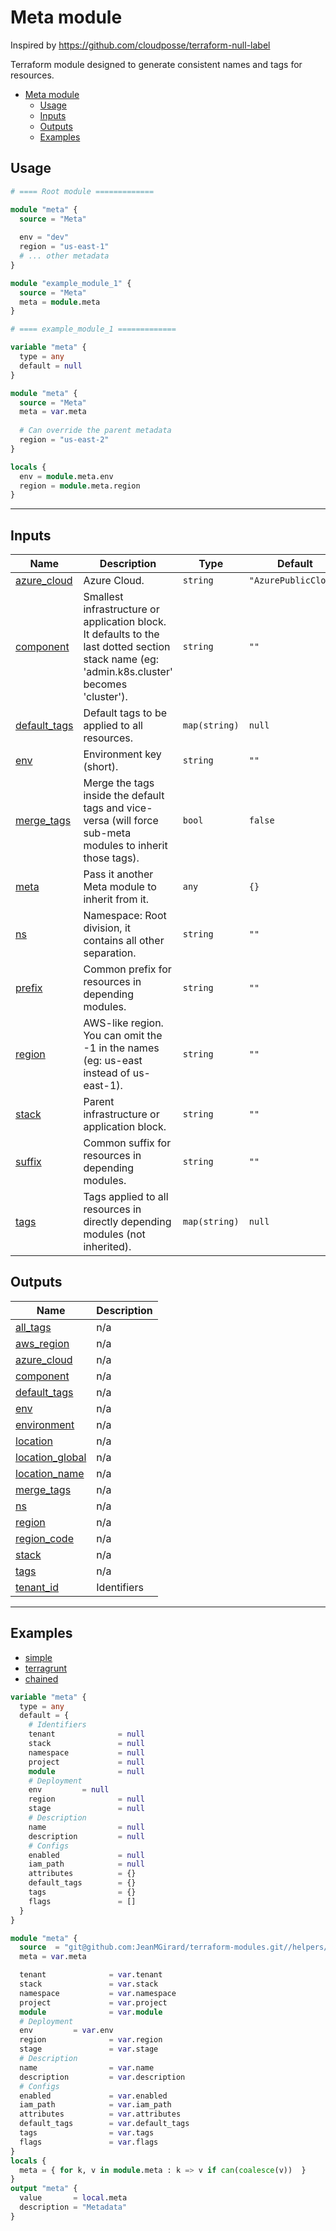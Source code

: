 # Meta module

Inspired by https://github.com/cloudposse/terraform-null-label

Terraform module designed to generate consistent names and tags for resources.

<!-- TOC -->
* [Meta module](#meta-module)
  * [Usage](#usage)
  * [Inputs](#inputs)
  * [Outputs](#outputs)
  * [Examples](#examples)
<!-- TOC -->


## Usage

```terraform
# ==== Root module =============

module "meta" {
  source = "Meta"
  
  env = "dev"
  region = "us-east-1"
  # ... other metadata
}

module "example_module_1" {
  source = "Meta"
  meta = module.meta
}
```

```terraform
# ==== example_module_1 =============

variable "meta" {
  type = any
  default = null
}

module "meta" {
  source = "Meta"
  meta = var.meta
  
  # Can override the parent metadata
  region = "us-east-2"
}

locals {
  env = module.meta.env
  region = module.meta.region
}

```

---------------------------------------------------------------------------------------

<!-- BEGIN_TF_DOCS -->
## Inputs

| Name | Description | Type | Default | Required |
|------|-------------|------|---------|:--------:|
| <a name="input_azure_cloud"></a> [azure\_cloud](#input\_azure\_cloud) | Azure Cloud. | `string` | `"AzurePublicCloud"` | no |
| <a name="input_component"></a> [component](#input\_component) | Smallest infrastructure or application block. It defaults to the last dotted section stack name (eg: 'admin.k8s.cluster' becomes 'cluster'). | `string` | `""` | no |
| <a name="input_default_tags"></a> [default\_tags](#input\_default\_tags) | Default tags to be applied to all resources. | `map(string)` | `null` | no |
| <a name="input_env"></a> [env](#input\_env) | Environment key (short). | `string` | `""` | no |
| <a name="input_merge_tags"></a> [merge\_tags](#input\_merge\_tags) | Merge the tags inside the default tags and vice-versa (will force sub-meta modules to inherit those tags). | `bool` | `false` | no |
| <a name="input_meta"></a> [meta](#input\_meta) | Pass it another Meta module to inherit from it. | `any` | `{}` | no |
| <a name="input_ns"></a> [ns](#input\_ns) | Namespace: Root division, it contains all other separation. | `string` | `""` | no |
| <a name="input_prefix"></a> [prefix](#input\_prefix) | Common prefix for resources in depending modules. | `string` | `""` | no |
| <a name="input_region"></a> [region](#input\_region) | AWS-like region. You can omit the -1 in the names (eg: us-east instead of us-east-1). | `string` | `""` | no |
| <a name="input_stack"></a> [stack](#input\_stack) | Parent infrastructure or application block. | `string` | `""` | no |
| <a name="input_suffix"></a> [suffix](#input\_suffix) | Common suffix for resources in depending modules. | `string` | `""` | no |
| <a name="input_tags"></a> [tags](#input\_tags) | Tags applied to all resources in directly depending modules (not inherited). | `map(string)` | `null` | no |

## Outputs

| Name | Description |
|------|-------------|
| <a name="output_all_tags"></a> [all\_tags](#output\_all\_tags) | n/a |
| <a name="output_aws_region"></a> [aws\_region](#output\_aws\_region) | n/a |
| <a name="output_azure_cloud"></a> [azure\_cloud](#output\_azure\_cloud) | n/a |
| <a name="output_component"></a> [component](#output\_component) | n/a |
| <a name="output_default_tags"></a> [default\_tags](#output\_default\_tags) | n/a |
| <a name="output_env"></a> [env](#output\_env) | n/a |
| <a name="output_environment"></a> [environment](#output\_environment) | n/a |
| <a name="output_location"></a> [location](#output\_location) | n/a |
| <a name="output_location_global"></a> [location\_global](#output\_location\_global) | n/a |
| <a name="output_location_name"></a> [location\_name](#output\_location\_name) | n/a |
| <a name="output_merge_tags"></a> [merge\_tags](#output\_merge\_tags) | n/a |
| <a name="output_ns"></a> [ns](#output\_ns) | n/a |
| <a name="output_region"></a> [region](#output\_region) | n/a |
| <a name="output_region_code"></a> [region\_code](#output\_region\_code) | n/a |
| <a name="output_stack"></a> [stack](#output\_stack) | n/a |
| <a name="output_tags"></a> [tags](#output\_tags) | n/a |
| <a name="output_tenant_id"></a> [tenant\_id](#output\_tenant\_id) | Identifiers |
<!-- END_TF_DOCS -->

---------------------------------------------------------------------------------------



## Examples

* [simple](./examples/simple/README.md)
* [terragrunt](./examples/terragrunt/README.md)
* [chained](./examples/chained/README.md)

```terraform
variable "meta" {
  type = any
  default = {
    # Identifiers
    tenant              = null
    stack               = null
    namespace           = null
    project             = null
    module              = null
    # Deployment
    env         = null
    region              = null
    stage               = null
    # Description
    name                = null
    description         = null
    # Configs
    enabled             = null
    iam_path            = null
    attributes          = {}
    default_tags        = {}
    tags                = {}
    flags               = []
  }
}

module "meta" {
  source  = "git@github.com:JeanMGirard/terraform-modules.git//helpers/meta"
  meta = var.meta

  tenant              = var.tenant
  stack               = var.stack
  namespace           = var.namespace
  project             = var.project
  module              = var.module
  # Deployment
  env         = var.env
  region              = var.region
  stage               = var.stage
  # Description
  name                = var.name
  description         = var.description
  # Configs
  enabled             = var.enabled
  iam_path            = var.iam_path
  attributes          = var.attributes
  default_tags        = var.default_tags
  tags                = var.tags
  flags               = var.flags
}
locals {
  meta = { for k, v in module.meta : k => v if can(coalesce(v))  }
}
output "meta" {
  value       = local.meta
  description = "Metadata"
}
```
